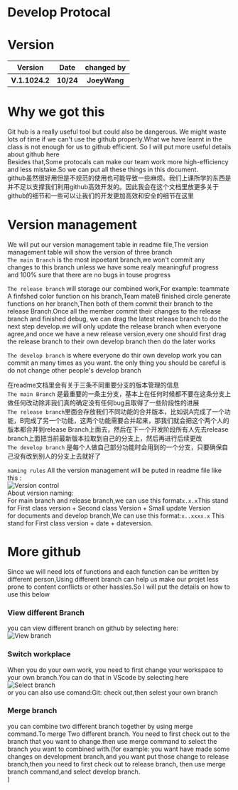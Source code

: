 # Develop Protocal
# Version
<table>
<tr>
<th>Version</th>
<th>Date</th>
<th>changed by</th>
</tr>
<tr>
<th>V.1.1024.2</th>
<th>10/24</th>
<th>JoeyWang</th>
</tr>
</table>

# Why we got this
Git hub is a really useful tool but could also be dangerous. We might waste lots of time if we can't use the github properly.What we have learnt in the class is not enough for us to github efficient. So I will put more useful details about github here <br>
Besides that,Some protocals can make our team work more high-efficiency and less mistake.So we can put all these things in this document.<br>
github虽然很好用但是不规范的使用也可能导致一些麻烦。我们上课所学的东西是并不足以支撑我们利用github高效开发的。因此我会在这个文档里放更多关于github的细节和一些可以让我们的开发更加高效和安全的细节在这里<br>
# Version management
We will put our version management table in readme file,The version management table will show the version of three branch<br>
```The main Branch``` is the most inpoetant branch,we won't commit any changes to this branch unless we have some realy meaningfuf progress and 100% sure that there are no bugs in touse progress<br>

```The release branch``` will storage our combined work,For example: teammate A finfshed color function on his branch,Team mateB finished circle generate functions on her branch,Then both of them commit their branch to the release Branch.Once all the member commit their changes to the release branch and finished debug, we can drag the latest release branch to do the next step develop.we will only update the release branch when everyone agree,and once we have a new release version,every one should first drag the release branch to their own develop branch then do the later works<br>

```The develop branch``` is where everyone do thir own develop work you can commit an many times as you want. the only thing you should be careful is do not change other people's develop branch<br>

在readme文档里会有关于三条不同重要分支的版本管理的信息<br>
```The main Branch``` 是最重要的一条主分支，基本上在任何时候都不要在这条分支上做任何改动除非我们真的确定没有任何bug且取得了一些阶段性的进展<br>
```The release branch```里面会存放我们不同功能的合并版本，比如说A完成了一个功能，B完成了另一个功能，这两个功能需要合并起来，那我们就会把这个两个人的版本都合并到release Branch上面去，然后在下一个开发阶段所有人先去release branch上面把当前最新版本拉取到自己的分支上，然后再进行后续更改<br>
```The develop branch``` 是每个人做自己部分功能时会用到的一个分支，只要确保自己没有改到别人的分支上去就好了<br>

```naming rules```
All the version management will be puted in readme file like  this :<br>
![Version control](Images/DPP1.png)<br>
About version naming:<br>
For main branch and release branch,we can use this format```x.x.x```This stand for First class version + Second class Version + Small update Version<br>
for documents and develop branch,We can use this format:```x..xxxx.x``` This stand for First class version + date + dateversion.<br> 




# More github
Since we will need lots of functions and each function can be written by different person,Using different branch can help us make our projet less prone to content conflicts or other hassles.So I will put the details on how to use this below

### View different Branch
you can view different branch on github by selecting here:<br>
![View branch](Images/DPP2.png)<br>
### Switch workplace
When you do your own work, you need to first change your workspace to your own branch.You can do that in VScode by selecting here<br>
![Select branch](Images/DPP3.jpg)<br>
or you can also use comand:Git: check out,then selest your own branch
### Merge branch
you can combine two different branch together by using merge command.To merge Two different branch. You need to first check out to the branch that you want to change.then use merge command to select the branch you want to combined with.(for example: you want have made some changes on development branch,and you want put those change to release branch,then you need to first check out to release branch, then use merge branch command,and select develop branch.<br>)